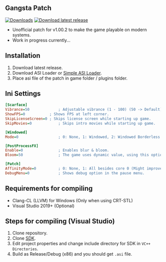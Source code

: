 ## Gangsta Patch
[![Downloads](https://img.shields.io/github/downloads/STWIY/GangstaPatch/total?label=Downloads&color=ed1459)](#)
[![Download latest release](https://img.shields.io/github/v/release/STWIY/GangstaPatch?display_name=release&label=Download%20latest%20release&color=21abc7)](https://github.com/STWIY/GangstaPatch/releases/latest/download/GangstaPatch.asi)

- Unofficial patch for v1.00.2 to make the game playable on modern systems.
- Work in progress currently...

## Installation
1. Download latest release.
2. Download ASI Loader or [Simple ASI Loader](https://github.com/sneakyevil/SimpleASILoader/releases/download/vorbisfile/vorbisfile.dll).
3. Place asi file of the patch in game folder / plugins folder.

## Ini Settings
```ini
[Scarface]
Vibrance=50             ; Adjustable vibrance (1 - 100) (50 -> Default)
ShowFPS=0	        ; Shows FPS at left corner.
SkipLicenseScreen=0	; Skips license screen while starting up game.
SkipMovies=0	        ; Skips intro movies while starting up game.

[Windowed]
Mode=0	                ; 0: None, 1: Windowed, 2: Windowed Borderless

[PostProcessFX]
Enable=0                ; Enables blur & bloom.
Bloom=50                ; The game uses dynamic value, using this option will force the value to be always same

[Patch]
AffinityMode=0          ; 0: None, 1: All besides core 0 (Might improve performance on Hyper-threaded CPU), 2: Game Handled (Default)
DebugMenu=0             ; Shows debug option in the pause menu.
```

## Requirements for compiling
- Clang-CL (LLVM) for Windows (Only when using CRT-STL)
- Visual Studio 2019+ (Optional)

## Steps for compiling (Visual Studio)
1. Clone repository.
2. Clone [SDK](https://github.com/STWIY/SDK "SDK").
3. Edit project properties and change include directory for SDK in `VC++ Directories`.
4. Build as Release/Debug (x86) and you should get `.asi` file.
   

